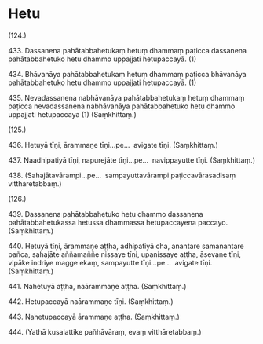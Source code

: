 # Hetu

(124.)

433\. Dassanena pahātabbahetukaṃ hetuṃ dhammaṃ paṭicca dassanena pahātabbahetuko hetu dhammo uppajjati hetupaccayā. (1)

434\. Bhāvanāya pahātabbahetukaṃ hetuṃ dhammaṃ paṭicca bhāvanāya pahātabbahetuko hetu dhammo uppajjati hetupaccayā. (1)

435\. Nevadassanena nabhāvanāya pahātabbahetukaṃ hetuṃ dhammaṃ paṭicca nevadassanena nabhāvanāya pahātabbahetuko hetu dhammo uppajjati hetupaccayā (1) (Saṃkhittaṃ.)

(125.)

436\. Hetuyā tīṇi, ārammaṇe tīṇi…pe…  avigate tīṇi. (Saṃkhittaṃ.)

437\. Naadhipatiyā tīṇi, napurejāte tīṇi…pe…  navippayutte tīṇi. (Saṃkhittaṃ.)

438\. (Sahajātavārampi…pe…  sampayuttavārampi paṭiccavārasadisaṃ vitthāretabbaṃ.)

(126.)

439\. Dassanena pahātabbahetuko hetu dhammo dassanena pahātabbahetukassa hetussa dhammassa hetupaccayena paccayo. (Saṃkhittaṃ.)

440\. Hetuyā tīṇi, ārammaṇe aṭṭha, adhipatiyā cha, anantare samanantare pañca, sahajāte aññamaññe nissaye tīṇi, upanissaye aṭṭha, āsevane tīṇi, vipāke indriye magge ekaṃ, sampayutte tīṇi…pe…  avigate tīṇi. (Saṃkhittaṃ.)

441\. Nahetuyā aṭṭha, naārammaṇe aṭṭha. (Saṃkhittaṃ.)

442\. Hetupaccayā naārammaṇe tīṇi. (Saṃkhittaṃ.)

443\. Nahetupaccayā ārammaṇe aṭṭha. (Saṃkhittaṃ.)

444\. (Yathā kusalattike pañhāvāraṃ, evaṃ vitthāretabbaṃ.)
